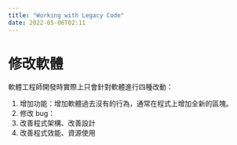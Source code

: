 ```yaml
---
title: "Working with Legacy Code"
date: 2022-05-06T02:11
---
```

# 修改軟體

軟體工程師開發時實際上只會針對軟體進行四種改動：
1. 增加功能：增加軟體過去沒有的行為，通常在程式上增加全新的區塊。
2. 修改 bug：
3. 改善程式架構、改善設計
4. 改善程式效能、資源使用
